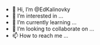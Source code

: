 - 👋 Hi, I’m @EdKalinovky
- 👀 I’m interested in ...
- 🌱 I’m currently learning ...
- 💞️ I’m looking to collaborate on ...
- 📫 How to reach me ...

<!---
EdKalinovky/EdKalinovky is a ✨ special ✨ repository because its `README.md` (this file) appears on your GitHub profile.
You can click the Preview link to take a look at your changes.
--->
